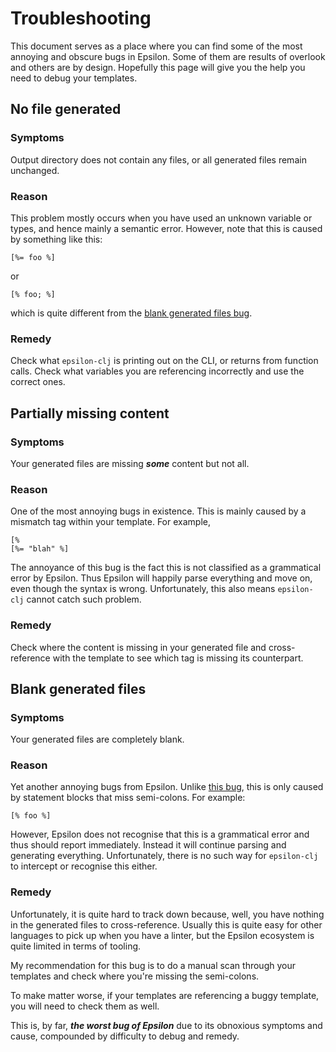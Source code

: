 # Troubleshooting

This document serves as a place where you can find some of the most annoying and obscure bugs in Epsilon. Some of them
are results of overlook and others are by design. Hopefully this page will give you the help you need to debug your
templates.

## No file generated

### Symptoms

Output directory does not contain any files, or all generated files remain unchanged.

### Reason

This problem mostly occurs when you have used an unknown variable or types, and hence mainly a semantic error. However,
note that this is caused by something like this:

```
[%= foo %]
```

or

```
[% foo; %]
```

which is quite different from the [blank generated files bug](#blank-generated-files).

### Remedy

Check what `epsilon-clj` is printing out on the CLI, or returns from function calls. Check what variables you are
referencing incorrectly and use the correct ones.

## Partially missing content

### Symptoms

Your generated files are missing **_some_** content but not all.

### Reason

One of the most annoying bugs in existence. This is mainly caused by a mismatch tag within your template. For example,

``` linenums="1"
[%
[%= "blah" %]
```

The annoyance of this bug is the fact this is not classified as a grammatical error by Epsilon. Thus Epsilon will
happily parse everything and move on, even though the syntax is wrong. Unfortunately, this also means `epsilon-clj`
cannot catch such problem.

### Remedy

Check where the content is missing in your generated file and cross-reference with the template to see which tag is
missing its counterpart.

## Blank generated files

### Symptoms

Your generated files are completely blank.

### Reason

Yet another annoying bugs from Epsilon. Unlike [this bug](#no-file-generated), this is only caused by statement blocks
that miss semi-colons. For example:

```
[% foo %]
```

However, Epsilon does not recognise that this is a grammatical error and thus should report immediately. Instead it will
continue parsing and generating everything. Unfortunately, there is no such way for `epsilon-clj` to intercept or
recognise this either.

### Remedy

Unfortunately, it is quite hard to track down because, well, you have nothing in the generated files to cross-reference.
Usually this is quite easy for other languages to pick up when you have a linter, but the Epsilon ecosystem is quite
limited in terms of tooling.

My recommendation for this bug is to do a manual scan through your templates and check where you're missing the
semi-colons.

To make matter worse, if your templates are referencing a buggy template, you will need to check them as well.

This is, by far, **_the worst bug of Epsilon_** due to its obnoxious symptoms and cause, compounded by difficulty to 
debug and remedy.